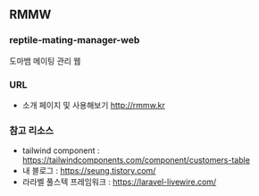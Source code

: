 ## RMMW
### reptile-mating-manager-web
도마뱀 메이팅 관리 웹

### URL
- 소개 페이지 및 사용해보기 
  http://rmmw.kr

### 참고 리소스 
- tailwind component : https://tailwindcomponents.com/component/customers-table
- 내 블로그 : https://seung.tistory.com/
- 라라벨 풀스텍 프레임워크 : https://laravel-livewire.com/
